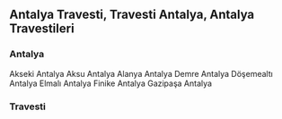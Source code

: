 ## Antalya Travesti, Travesti Antalya, Antalya Travestileri



### Antalya
Akseki Antalya
Aksu Antalya
Alanya Antalya
Demre Antalya
Döşemealtı Antalya
Elmalı Antalya
Finike Antalya
Gazipaşa Antalya
### Travesti

